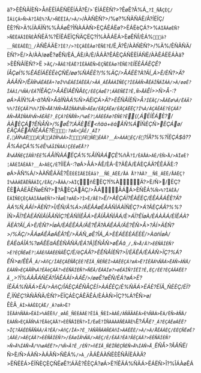 ä?>ÈÊÑÂÍÈÑ>ÅñËËÍÁË<?Å/>ÑËËÍÁÃ?Ê/>`ÉÍÁËÈÑ?>?ÊøÊ?Â%Á_`?Í_ÑÅÇÈÇ/ÎÁïÇÁ>Ñ>À?ÍÂÈ%?Å/>ÑËËÍÁ/>À/>`/ÀÀÑÈÑ?>/%ø?%ÑÄÑÁË/Â?ÍÈÏÇ/ÈÈ?Ñ>Ä%ÍÀÁÏÑ%%ÂÁøÊ?ÎÑÀÁÀÑ>ÈÇÁÊÁËø?>ËÁËèÇÁ?>%`ÁÌÄÁøÈÑ?>ÑËËÁÄÍÊÑÈ`ÀÑËÄ%?ËÍÊÁËÏÇÑÄÇËÇ?Í%ÀÂÁËÁ>ÈøÊÑÎ/ÈÁ%`ä?__ÑÈÈÁÊË_/`ÀÑÊÁÄÈ`?ÍÈ?/>?ÈÇÁÊÊÁø?ËÑÈ?Ê`/Ë,Ã?Ê/ÀÀÑÈÑ?>/%Ä%/ÊÑÃÑÄ/ÈÑ?>Ë/>À/ÀÀ/øøÊ?øÊÑ/ÈÁ_ÁÈ/À/È/ÂÁÃ?ÊÁÈÇÁÑËËÍÁÑË/ÀÀÊÁËËÁÀä?>ÈÊÑÂÍÈÑ?>Ë >`ÄÇ/>ÅÁÈ?ÊÁË?ÍÊÄÁËÑ>ÈÇÑËÊÁø?ËÑÈ?Ê`_ÍËÈÂÁÈÇÊ?ÍÅÇøÍ%%ÊÁÉÍÁËÈËèÇÑË/øø%ÑÁËÈ?/%%ÄÇ/>ÅÁËÈ?À?ÄÍ_Á>È/ÈÑ?>Ä?ÀÁÂÑ>/Ê`ÃÑ%ÁËÁÈÄ+?øÍ%%ÊÁÉÍÁËÈÄ/>ÂÁ_ÁÊÅÁÀÏÑÈÇ?ÍÈÂÁÑ>ÅÊÁÎÑÁÏÁÀ/>À/øøÊ?ÎÁÀî/%ÑÀ/ÈÁ`?ÍÊÄÇ/>ÅÁËîÁÊÑÃ`ÈÇ/ÈÈÇÁøÊ?¦ÁÄÈÑËÏ?Ê,Ñ>ÅÂ`ÊÍ>>Ñ>Å-:?øÁ>ÂÍÑ%À-ä?ÀÑ>ÅåÍÑÀÁ%Ñ>ÁËïÇÁ>Ä?>ÈÊÑÂÍÈÑ>Å`?ÍÊÄÇ/>ÅÁËø%Á/ËÁÃ?%%?ÏÈÇÁÃ?%%?ÏÑ>ÅÄ?ÀÑ>ÅÅÍÑÀÁ%Ñ>ÁËø/ÈÄÇÁËø/ÈÄÇÁËËÇ?Í%À/ÀÇÁÊÁÈ?ÈÇÁÄ?ÀÑ>ÅÅÍÑÀÁ%Ñ>ÁËÃÊ?_ÈÇÁ?ÊÑÅÑ>/%øÊ?¦ÁÄÈÊÁø?ËÑÈ?Ê`(/,ÁËÍÊÁÈ?/ÀÀÈÇÁ?ÊÑÅÑ>/%øÊ?¦ÁÄÈË<ñäá+ëáÃÑ%ÁÏÑÈÇÑ>ÈÇÁø/ÈÄÇÁËÀÑÊÁÄÈ?Ê`:?øÁ>ÃÊ/_ÁÏ?Ê,ÃÑ%ÁËÁÅÂÍÑ%ÀÁ>ÎñÈÑËÊÁÄ?__Á>ÀÁÀÈÇ/È`?ÍÃ?%%?ÏÈÇÁ$å??Å%ÁëÇÁ%%ëÈ`%ÁåÍÑÀÁ)ÇÈÈøËÅ??Å%ÁÅÑÈÇÍÂÑ?ËÈ`%ÁÅÍÑÀÁËÇÁ%%ÅÍÑÀÁÇÈ_%ñÃ`?Í/ÊÁÅÁ>ÁÊ/ÈÑ>Å/>ÁÏøÊ?¦ÁÄÈÏÁÊÁÄ?__Á>ÀÈÇ/È`?ÍÍËÁ-:?øÁ>ÅÁ>ÁÊ/ÈÁ-È?ÄÊÁ/ÈÁÈÇÁÄ?ÊÊÁÄÈ:?øÁ>ÃÑ%Á/>ÀÀÑÊÁÄÈ?Ê`ËÈÊÍÄÈÍÊÁä?__ÑÈ_ÁËË/ÅÁ Å??ÀÄ?__ÑÈ_ÁËË/ÅÁËÇ?Í%ÀÀÁËÄÊÑÂÁÏÇ/ÈÄÇ/>ÅÁÀ/>ÀÏÇ`ñÈËÇ?Í%ÀÄ?>È/Ñ>/ËÇ?ÊÈÀÁËÄÊÑøÈÑ?>?ÃÈÇÁÄÇ/>ÅÁÂÁÁ>ÈÑÊÁ%`Ñ>%?ÏÁÊÄ/ËÁÏÑÈÇÈÇÁÁÌÄÁøÈÑ?>?ÃøÊ?øÁÊ>?Í>Ë/ÄÊ?>`_Ë/>ÀÈÇÁÏ?ÊÀËÈÇ/ÈÊÁÃÁÊÈ?Ä?ÀÁ%Ñ,ÁÃÍ>ÄÈÑ?>Î/ÊÑ/Â%Á>/_ÁËÂÁøÊÁÃÑÌÁÀÏÑÈÇ?>Á?ÃÈÇÁÃ?%%?ÏÑ>ÅÏ?ÊÀËÃÑÌÂÍÅÃÑÌÇ?ÈÃÑÌÍÊÅÁ>ÈÂÍÅÃÑÌÃÁ/È>ÁÏ?ÊÍøÀ/ÈÁÀÃÁ/ÈÍÊÁÀ?ÄËÀ?ÄÍ_Á>È/ÈÑ?>ÍøÀ/ÈÁËÊÁÃ/ÄÈ?ÊÄ?ÀÁÊÁÃ/ÄÈ?ÊÑ>Å>?ÃÍ>ÄÈÑ?>/%ÄÇ/>ÅÁøÁÊÃøÁÊÃ?Ê_/>ÄÁÑ_øÊ?ÎÁ_Á>ÈÈÁËÈÈÁËÈË/>ÀäñÍøÀ/ÈÁËàÁÎÁ%?øÁÊËäÁÊÈÑÃÑÄ/ÈÁ?Ã|ÊÑÅÑ>øÊÁâ`_/,Ñ>Å/Ä?>ÈÊÑÂÍÈÑ?>È?ÈÇÑËøÊ?¦ÁÄÈñÄÁÊÈÑÃ`ÈÇ/È/èÇÁÄ?>ÈÊÑÂÍÈÑ?>Ï/ËÄÊÁ/ÈÁÀÑ>ÏÇ?%Á?ÊÑ>ø/ÊÈÂ`_Á/>ÀñÇ/ÎÁÈÇÁÊÑÅÇÈÈ?ËÍÂ_ÑÈÑÈÍ>ÀÁÊÈÇÁ?øÁ>Ë?ÍÊÄÁ%ÑÄÁ>ËÁÑ>ÀÑÄ/ÈÁÀÑ>ÈÇÁÃÑ%Á?ÊÂèÇÁÄ?>ÈÊÑÂÍÈÑ?>ÑËÂ/ËÁÀÍø?>øÊÁÎÑ?ÍËÏ?Ê,ÈÇ/ÈÈ?ÈÇÁÂÁËÈ?Ã_`,>?Ï%ÁÀÅÁÑËÄ?ÎÁÊÁÀÍ>ÀÁÊ/>/øøÊ?øÊÑ/ÈÁ?øÁ>Ë?ÍÊÄÁ%ÑÄÁ>ËÁ/>ÀñÇ/ÎÁÈÇÁÊÑÅÇÈÍ>ÀÁÊÈÇ/È%ÑÄÁ>ËÁÈ?ËÍÂ_ÑÈÈÇ/ÈÏ?Ê,ÏÑÈÇ_?ÀÑÃÑÄ/ÈÑ?>ËÏÇÁÈÇÁÊÄÊÁ/ÈÁÀÑ>ÏÇ?%Á?ÊÑ>ø/ÊÈÂ`_ÁÍ>ÀÁÊÈÇÁË/_Á?øÁ>Ë?ÍÊÄÁ%ÑÄÁ>ËÁÍ>%ÁËËñ/_øÁÊ_ÑÈÈÁÀÈ?ËÍÂ_ÑÈÍ>ÀÁÊ/ÀÑÃÃÁÊÁ>È%ÑÄÁ>ËÁ/ËÑ>ÀÑÄ/ÈÁÀÑ>ÈÇÁÃÑ%Á?ÊÄèÇÁÄ?>ÈÊÑÂÍÈÑ?>Ï/ËøÊ?ÎÑÀÁÀÀÑÊÁÄÈ%`È?_ÁÂ`Ë?_Á?ÈÇÁÊøÁÊË?>ÏÇ?ÄÁÊÈÑÃÑÁÀ/Â?ÊÄ/>ÀñÇ/ÎÁ>?È_?ÀÑÃÑÁÀÑÈÀñÍ>ÀÁÊËÈ/>À/>À/ÅÊÁÁÈÇ/ÈÈÇÑËøÊ?¦ÁÄÈ/>ÀÈÇÁÄ?>ÈÊÑÂÍÈÑ?>/ÊÁøÍÂ%ÑÄ/>ÀÈÇ/È/ÊÁÄ?ÊÀ?ÃÈÇÁÄ?>ÈÊÑÂÍÈÑ?>Ñ>Ä%ÍÀÑ>Å/%%øÁÊË?>/%Ñ>Ã?Ê_/ÈÑ?>ñËÍÂ_ÑÈÏÑÈÇÑÈÑ>Ä%ÍÀÑ>Å_`ËÑÅ>?ÃÃÑË_/Ñ>È/Ñ>ÁÀÑ>ÀÁÃÑ>ÑÈÁ%`/>À_/`ÂÁÊÁÀÑËÈÊÑÂÍÈÁÀÄ?>ËÑËÈÁ>ÈÏÑÈÇÈÇÑËøÊ?¦ÁÄÈ?ÊÈÇÁ?øÁ>Ë?ÍÊÄÁ%ÑÄÁ>ËÁËÑ>Î?%ÎÁÀøÊÁ
